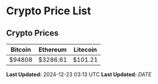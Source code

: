 # Crypto Price List

## Crypto Prices
| Bitcoin | Ethereum | Litecoin |
| ------- | -------- | -------- |
| $94808 | $3286.61 | $101.21 |
**Last Updated:** 2024-12-23 03:13 UTC
**Last Updated:** $DATE$
